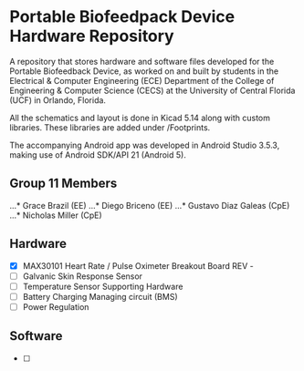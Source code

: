 # Portable Biofeedpack Device Hardware Repository

A repository that stores hardware and software files developed for the Portable Biofeedback Device, as worked on and built by students in the Electrical & Computer Engineering (ECE) Department of the College of Engineering & Computer Science (CECS) at the University of Central Florida (UCF) in Orlando, Florida.

All the schematics and layout is done in Kicad 5.14 along with custom libraries. These libraries are added under /Footprints.

The accompanying Android app was developed in Android Studio 3.5.3, making use of Android SDK/API 21 (Android 5).

## Group 11 Members
...* Grace Brazil (EE)
...* Diego Briceno (EE)
...* Gustavo Diaz Galeas (CpE)
...* Nicholas Miller (CpE)

## Hardware
- [x] MAX30101 Heart Rate / Pulse Oximeter Breakout Board REV -
- [ ] Galvanic Skin Response Sensor
- [ ] Temperature Sensor Supporting Hardware
- [ ] Battery Charging Managing circuit (BMS)
- [ ] Power Regulation

## Software
- [ ] 


